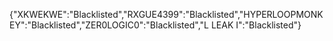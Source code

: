 {"XKWEKWE":"Blacklisted","RXGUE4399":"Blacklisted","HYPERLOOPMONKEY":"Blacklisted","ZER0LOGIC0":"Blacklisted","L LEAK I":"Blacklisted"}
